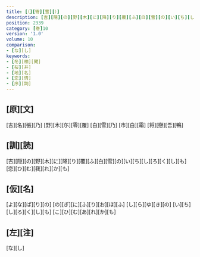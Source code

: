 ```yaml
---
title: [（][寄][雪][）]
description: [吉][隠][の][野][木][に][降][り][覆][ふ][白][雪][の][い][ち][し][ろ][く][し][も][恋][ひ][む][我][れ][か][も]
position: 2339
category: [巻]10
version: '1.0'
volume: 10
comparison:
- [な][し]
keywords:
- [冬][相][聞]
- [桜][井]
- [地][名]
- [恋][情]
- [序][詞]
---
```


## [原][文]

[吉][名][張][乃] [野][木][尓][零][覆] [白][雪][乃] [市][白][霜] [将][戀][吾][鴨]

## [訓][読]

[吉][隠][の][野][木][に][降][り][覆][ふ][白][雪][の][い][ち][し][ろ][く][し][も][恋][ひ][む][我][れ][か][も]

## [仮][名]

[よ][な][ば][り][の] [の][ぎ][に][ふ][り][お][ほ][ふ] [し][ら][ゆ][き][の] [い][ち][し][ろ][く][し][も] [こ][ひ][む][あ][れ][か][も]

## [左][注]

[な][し]
